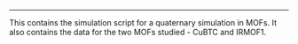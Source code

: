 ---
This contains the simulation script for a quaternary simulation in MOFs. It also contains the data for the two MOFs studied - CuBTC and IRMOF1.
